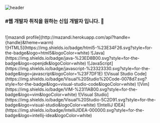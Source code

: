 
 ![header](https://capsule-render.vercel.app/api?type=rect&text=welcome&animation=fadeIn)
 ###  #웹 개발자 취직을 원하는 신입 개발자 입니다. 👋
 
 <br/>
![mazandi profile](http://mazandi.herokuapp.com/api?handle={handle}&theme=warm)<br/>
	![HTML5](https://img.shields.io/badge/html5-%23E34F26.svg?style=for-the-badge&logo=html5&logoColor=white)
 ![Java](https://img.shields.io/badge/java-%23ED8B00.svg?style=for-the-badge&logo=openjdk&logoColor=white)
 	![JavaScript](https://img.shields.io/badge/javascript-%23323330.svg?style=for-the-badge&logo=javascript&logoColor=%23F7DF1E)
  ![Visual Studio Code](https://img.shields.io/badge/Visual%20Studio%20Code-0078d7.svg?style=for-the-badge&logo=visual-studio-code&logoColor=white)
  ![Vim](https://img.shields.io/badge/VIM-%2311AB00.svg?style=for-the-badge&logo=vim&logoColor=white)
  	![Visual Studio](https://img.shields.io/badge/Visual%20Studio-5C2D91.svg?style=for-the-badge&logo=visual-studio&logoColor=white)
   ![IntelliJ IDEA](https://img.shields.io/badge/IntelliJIDEA-000000.svg?style=for-the-badge&logo=intellij-idea&logoColor=white)
<!--
**wonhwo/wonhwo** is a ✨ _special_ ✨ repository because its `README.md` (this file) appears on your GitHub profile.

Here are some ideas to get you started:

- 🔭 I’m currently working on ...
- 🌱 I’m currently learning ...
- 👯 I’m looking to collaborate on ...
- 🤔 I’m looking for help with ...
- 💬 Ask me about ...
- 📫 How to reach me: ...
- 😄 Pronouns: ...
- ⚡ Fun fact: ...
-->
